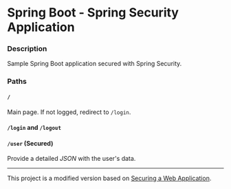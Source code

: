 # Spring Boot - Spring Security Application

### Description

Sample Spring Boot application secured with Spring Security.
### Paths

#### `/`

Main page. If not logged, redirect to `/login`.

#### `/login` and `/logout`

#### `/user` (Secured)

Provide a detailed *JSON* with the user's data.

---

This project is a modified version based on [Securing a Web Application][1].

[1]: https://spring.io/guides/gs/securing-web/